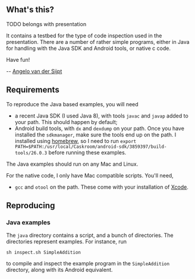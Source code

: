 ## What's this?
TODO belongs with presentation

It contains a testbed for the type of code inspection used in the presentation. There are a number of rather simple programs, either in Java for handling with the Java SDK and Android tools, or native c code.

Have fun!

-- [Angelo van der Sijpt](https://twitter.com/_angelos)

## Requirements
To reproduce the Java based examples, you will need

- a recent Java SDK (I used Java 8), with tools `javac` and `javap` added to your path. This should happen by default;
- Android build tools, with `dx` and `dexdump` on your path. Once you have installed the `sdkmanager`, make sure the tools end up on the path. I installed using [homebrew](http://brewformulas.org/android-sdk), so I need to run `export PATH=$PATH:/usr/local/Caskroom/android-sdk/3859397/build-tools/26.0.3` before running these examples. 

The Java examples should run on any Mac and Linux.

For the native code, I only have Mac compatible scripts. You'll need,
- `gcc` and `otool` on the path. These come with your installation of [Xcode](https://developer.apple.com/xcode/).

## Reproducing
### Java examples
The `java` directory contains a script, and a bunch of directories. The directories represent examples. For instance, run

    sh inspect.sh SimpleAddition

to compile and inspect the example program in the `SimpleAddition` directory, along with its Android equivalent.